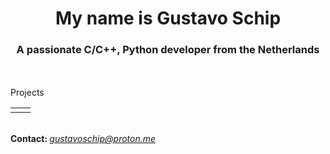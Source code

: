 <h1 align="center">My name is Gustavo Schip</h1>
<h3 align="center">A passionate C/C++, Python developer from the Netherlands</h3>

<br>
<!--
<div align="center">
  <table>
    <tr>
      <td align="center"><img src="https://github-readme-stats.vercel.app/api?username=gustavoschip&show_icons=true&theme=dark&locale=en" alt="GitHub Stats"></td>
      <td align="center"><img src="https://github-readme-streak-stats.herokuapp.com/?user=gustavoschip&theme=dark" alt="Streak Stats"></td>
    </tr>
  </table>
</div>
-->
<br>

<div>
  <div align="left">
    <a>Projects</a>
    <table>
      <tr>
        <td align="center"><a href=""><b></b></a></td>
        <td align="center"><a href=""><b></b></a></td>
      </tr>
    </table>
  </div>
  <br>
  <div align="left">
    <a><b>Contact: </b><a href="mailto:gustavoschip@proton.me"><i>gustavoschip@proton.me</i></a></a>
  </div>
</div>

